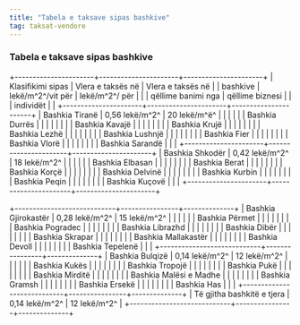 ```yaml
---
title: "Tabela e taksave sipas bashkive"
tag: taksat-vendore
---
```


### Tabela e taksave sipas bashkive

+----------------------+----------------------+----------------------+
| Klasifikimi sipas    | Vlera e taksës në    | Vlera e taksës në    |
| bashkive             | lekë/m^2^/vit për    | lekë/m^2^/ për       |
|                      | qëllime banimi nga   | qëllime biznesi      |
|                      | individët            |                      |
+----------------------+----------------------+----------------------+
| Bashkia Tiranë       | 0,56 lekë/m^2^       | 20 lekë/m^ë^         |
|                      |                      |                      |
| Bashkia Durrës       |                      |                      |
|                      |                      |                      |
| Bashkia Kavajë       |                      |                      |
|                      |                      |                      |
| Bashkia Krujë        |                      |                      |
|                      |                      |                      |
| Bashkia Lezhë        |                      |                      |
|                      |                      |                      |
| Bashkia Lushnjë      |                      |                      |
|                      |                      |                      |
| Bashkia Fier         |                      |                      |
|                      |                      |                      |
| Bashkia Vlorë        |                      |                      |
|                      |                      |                      |
| Bashkia Sarandë      |                      |                      |
+----------------------+----------------------+----------------------+
| Bashkia Shkodër      | 0,42 lekë/m^2^       | 18 lekë/m^2^         |
|                      |                      |                      |
| Bashkia Elbasan      |                      |                      |
|                      |                      |                      |
| Bashkia Berat        |                      |                      |
|                      |                      |                      |
| Bashkia Korçë        |                      |                      |
|                      |                      |                      |
| Bashkia Delvinë      |                      |                      |
|                      |                      |                      |
| Bashkia Kurbin       |                      |                      |
|                      |                      |                      |
| Bashkia Peqin        |                      |                      |
|                      |                      |                      |
| Bashkia Kuçovë       |                      |                      |
+----------------------+----------------------+----------------------+

+----------------------------+----------------+--------------+
| Bashkia Gjirokastër        | 0,28 lekë/m^2^ | 15 lekë/m^2^ |
|                            |                |              |
| Bashkia Përmet             |                |              |
|                            |                |              |
| Bashkia Pogradec           |                |              |
|                            |                |              |
| Bashkia Librazhd           |                |              |
|                            |                |              |
| Bashkia Dibër              |                |              |
|                            |                |              |
| Bashkia Skrapar            |                |              |
|                            |                |              |
| Bashkia Mallakastër        |                |              |
|                            |                |              |
| Bashkia Devoll             |                |              |
|                            |                |              |
| Bashkia Tepelenë           |                |              |
+----------------------------+----------------+--------------+
| Bashkia Bulqizë            | 0,14 lekë/m^2^ | 12 lekë/m^2^ |
|                            |                |              |
| Bashkia Kukës              |                |              |
|                            |                |              |
| Bashkia Tropojë            |                |              |
|                            |                |              |
| Bashkia Pukë               |                |              |
|                            |                |              |
| Bashkia Mirditë            |                |              |
|                            |                |              |
| Bashkia Malësi e Madhe     |                |              |
|                            |                |              |
| Bashkia Gramsh             |                |              |
|                            |                |              |
| Bashkia Ersekë             |                |              |
|                            |                |              |
| Bashkia Has                |                |              |
+----------------------------+----------------+--------------+
| Të gjitha bashkitë e tjera | 0,14 lekë/m^2^ | 12 lekë/m^2^ |
+----------------------------+----------------+--------------+
